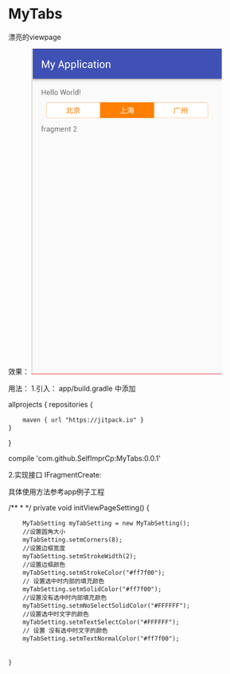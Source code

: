 # MyTabs
漂亮的viewpage

效果：
![image](https://github.com/SelfImprCp/MyTabs/blob/master/img/eg.png)

用法：
1.引入：
 app/build.gradle 中添加

allprojects {
    repositories {

        maven { url "https://jitpack.io" }
    }
}

compile 'com.github.SelfImprCp:MyTabs:0.0.1'

2.实现接口 IFragmentCreate:

具体使用方法参考app例子工程

 /**
     *
     */
    private void initViewPageSetting() {

        MyTabSetting myTabSetting = new MyTabSetting();
        //设置圆角大小
        myTabSetting.setmCorners(8);
        //设置边框宽度
        myTabSetting.setmStrokeWidth(2);
        //设置边框颜色
        myTabSetting.setmStrokeColor("#ff7f00");
        // 设置选中时内部的填充颜色
        myTabSetting.setmSolidColor("#ff7f00");
        //设置没有选中时内部填充颜色
        myTabSetting.setmNoSelectSolidColor("#FFFFFF");
        //设置选中时文字的颜色
        myTabSetting.setmTextSelectColor("#FFFFFF");
        // 设置 没有选中时文字的颜色
        myTabSetting.setmTextNormalColor("#ff7f00");


    }





